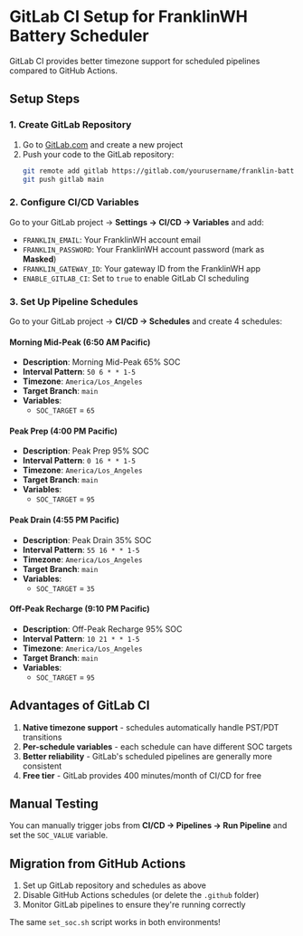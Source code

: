 # GitLab CI Setup for FranklinWH Battery Scheduler

GitLab CI provides better timezone support for scheduled pipelines compared to GitHub Actions.

## Setup Steps

### 1. Create GitLab Repository

1. Go to [GitLab.com](https://gitlab.com) and create a new project
2. Push your code to the GitLab repository:
   ```bash
   git remote add gitlab https://gitlab.com/yourusername/franklin-battery-scheduler.git
   git push gitlab main
   ```

### 2. Configure CI/CD Variables

Go to your GitLab project → **Settings → CI/CD → Variables** and add:

- `FRANKLIN_EMAIL`: Your FranklinWH account email
- `FRANKLIN_PASSWORD`: Your FranklinWH account password (mark as **Masked**)
- `FRANKLIN_GATEWAY_ID`: Your gateway ID from the FranklinWH app
- `ENABLE_GITLAB_CI`: Set to `true` to enable GitLab CI scheduling

### 3. Set Up Pipeline Schedules

Go to your GitLab project → **CI/CD → Schedules** and create 4 schedules:

#### Morning Mid-Peak (6:50 AM Pacific)
- **Description**: Morning Mid-Peak 65% SOC
- **Interval Pattern**: `50 6 * * 1-5` 
- **Timezone**: `America/Los_Angeles`
- **Target Branch**: `main`
- **Variables**: 
  - `SOC_TARGET` = `65`

#### Peak Prep (4:00 PM Pacific)
- **Description**: Peak Prep 95% SOC
- **Interval Pattern**: `0 16 * * 1-5`
- **Timezone**: `America/Los_Angeles`
- **Target Branch**: `main`
- **Variables**:
  - `SOC_TARGET` = `95`

#### Peak Drain (4:55 PM Pacific)
- **Description**: Peak Drain 35% SOC
- **Interval Pattern**: `55 16 * * 1-5`
- **Timezone**: `America/Los_Angeles`
- **Target Branch**: `main`
- **Variables**:
  - `SOC_TARGET` = `35`

#### Off-Peak Recharge (9:10 PM Pacific)
- **Description**: Off-Peak Recharge 95% SOC
- **Interval Pattern**: `10 21 * * 1-5`
- **Timezone**: `America/Los_Angeles`
- **Target Branch**: `main`
- **Variables**:
  - `SOC_TARGET` = `95`

## Advantages of GitLab CI

1. **Native timezone support** - schedules automatically handle PST/PDT transitions
2. **Per-schedule variables** - each schedule can have different SOC targets
3. **Better reliability** - GitLab's scheduled pipelines are generally more consistent
4. **Free tier** - GitLab provides 400 minutes/month of CI/CD for free

## Manual Testing

You can manually trigger jobs from **CI/CD → Pipelines → Run Pipeline** and set the `SOC_VALUE` variable.

## Migration from GitHub Actions

1. Set up GitLab repository and schedules as above
2. Disable GitHub Actions schedules (or delete the `.github` folder)
3. Monitor GitLab pipelines to ensure they're running correctly

The same `set_soc.sh` script works in both environments!
